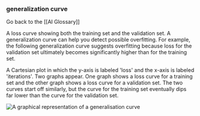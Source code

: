 ### generalization curve

Go back to the [[AI Glossary]]


A loss curve showing both the training set and the validation set. A generalization curve can help you detect possible overfitting. For example, the following generalization curve suggests overfitting because loss for the validation set ultimately becomes significantly higher than for the training set.

A Cartesian plot in which the y-axis is labeled 'loss' and the x-axis is labeled 'iterations'. Two graphs appear. One graph shows a loss curve for a training set and the other graph shows a loss curve for a validation set. The two curves start off similarly, but the curve for the training set eventually dips far lower than the curve for the validation set.

![A graphical representation of a generalisation curve](https://i.imgur.com/vMCdqWb.png)

